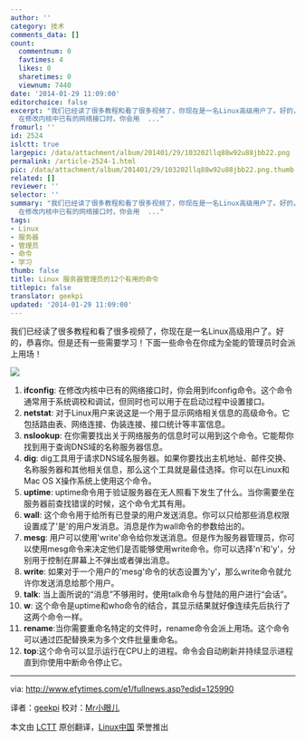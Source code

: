 ```yaml
---
author: ''
category: 技术
comments_data: []
count:
  commentnum: 0
  favtimes: 4
  likes: 0
  sharetimes: 0
  viewnum: 7440
date: '2014-01-29 11:09:00'
editorchoice: false
excerpt: "我们已经读了很多教程和看了很多视频了，你现在是一名Linux高级用户了。好的，恭喜你。但是还有一些需要学习！下面一些命令在你成为全能的管理员时会派上用场！\r\n\r\n\r\n\r\nifconfig:
  在修改内核中已有的网络接口时，你会用  ..."
fromurl: ''
id: 2524
islctt: true
largepic: /data/attachment/album/201401/29/103202llq88w92u88jbb22.png
permalink: /article-2524-1.html
pic: /data/attachment/album/201401/29/103202llq88w92u88jbb22.png.thumb.jpg
related: []
reviewer: ''
selector: ''
summary: "我们已经读了很多教程和看了很多视频了，你现在是一名Linux高级用户了。好的，恭喜你。但是还有一些需要学习！下面一些命令在你成为全能的管理员时会派上用场！\r\n\r\n\r\n\r\nifconfig:
  在修改内核中已有的网络接口时，你会用  ..."
tags:
- Linux
- 服务器
- 管理员
- 命令
- 学习
thumb: false
title: Linux 服务器管理员的12个有用的命令
titlepic: false
translator: geekpi
updated: '2014-01-29 11:09:00'
---
```


我们已经读了很多教程和看了很多视频了，你现在是一名Linux高级用户了。好的，恭喜你。但是还有一些需要学习！下面一些命令在你成为全能的管理员时会派上用场！


![](/data/attachment/album/201401/29/103202llq88w92u88jbb22.png)


1. **ifconfig**: 在修改内核中已有的网络接口时，你会用到ifconfig命令。这个命令通常用于系统调校和调试，但同时也可以用于在启动过程中设置接口。
2. **netstat**: 对于Linux用户来说这是一个用于显示网络相关信息的高级命令。它包括路由表、网络连接、伪装连接、接口统计等丰富信息。
3. **nslookup**: 在你需要找出关于网络服务的信息时可以用到这个命令。它能帮你找到用于查询DNS域的名称服务器信息。
4. **dig**: dig工具用于请求DNS域名服务器。如果你要找出主机地址、邮件交换、名称服务器和其他相关信息，那么这个工具就是最佳选择。你可以在Linux和Mac OS X操作系统上使用这个命令。
5. **uptime**: uptime命令用于验证服务器在无人照看下发生了什么。当你需要坐在服务器前查找错误的时候，这个命令尤其有用。
6. **wall**: 这个命令用于给所有已登录的用户发送消息。你可以只给那些消息权限设置成了'是'的用户发消息。消息是作为wall命令的参数给出的。
7. **mesg**: 用户可以使用'write'命令给你发送消息。但是作为服务器管理员，你可以使用mesg命令来决定他们是否能够使用write命令。你可以选择'n'和'y'，分别用于控制在屏幕上不弹出或者弹出消息。
8. **write**: 如果对于一个用户的'mesg'命令的状态设置为'y'，那么write命令就允许你发送消息给那个用户。
9. **talk**: 当上面所说的“消息”不够用时，使用talk命令与登陆的用户进行“会话”。
10. **w**: 这个命令是uptime和who命令的结合，其显示结果就好像连续先后执行了这两个命令一样。
11. **rename**:当你需要重命名特定的文件时，rename命令会派上用场。这个命令可以通过匹配替换来为多个文件批量重命名。
12. **top**:这个命令可以显示运行在CPU上的进程。命令会自动刷新并持续显示进程直到你使用中断命令停止它。



---


via: <http://www.efytimes.com/e1/fullnews.asp?edid=125990>


译者：[geekpi](https://github.com/geekpi) 校对：[Mr小眼儿](http://blog.csdn.net/tinyeyeser)


本文由 [LCTT](https://github.com/LCTT/TranslateProject) 原创翻译，[Linux中国](http://linux.cn/) 荣誉推出